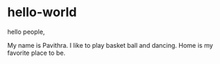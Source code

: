 # hello-world

hello people,

My name is Pavithra. I like to play basket ball and dancing. Home is my favorite place to be. 
